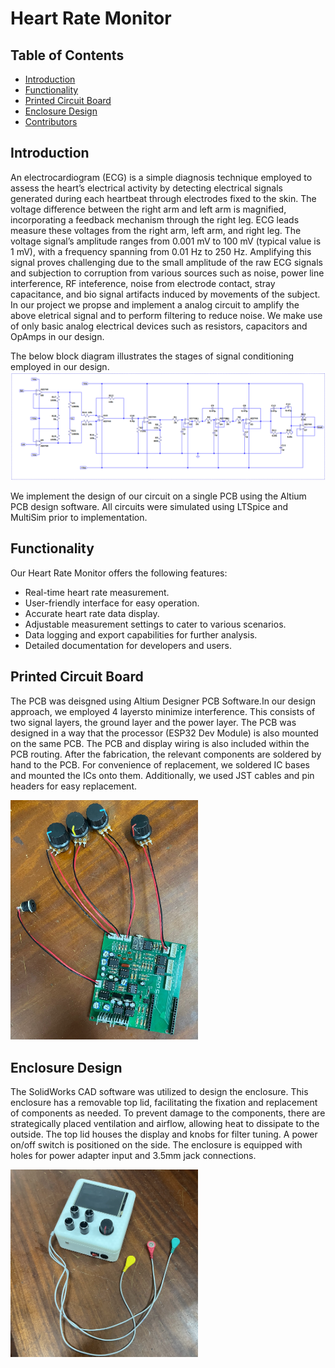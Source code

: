 # Heart Rate Monitor

## Table of Contents
- [Introduction](#introduction)
- [Functionality](#functionality)
- [Printed Circuit Board](#printed-circuit-board)
- [Enclosure Design](#enclosure-design)
- [Contributors](#contributors)

## Introduction
An electrocardiogram (ECG) is a simple diagnosis technique employed to assess the heart’s electrical activity by detecting electrical signals generated during each heartbeat through electrodes fixed to the skin. The voltage difference between the right arm and left arm is magnified, incorporating a feedback mechanism through the right leg. ECG leads measure these voltages from the right arm, left arm, and right leg. The voltage signal’s amplitude ranges from 0.001 mV to 100 mV (typical value is 1 mV), with a frequency spanning from 0.01 Hz to 250 Hz. Amplifying this signal proves challenging due to the small amplitude of the raw ECG signals and subjection to corruption from various sources such as noise, power line interference, RF inteference, noise from electrode contact, stray capacitance, and bio signal artifacts induced by movements of the subject. In our project we propse and implement a analog circuit to amplify the above eletrical signal and to perform filtering to reduce noise. We make use of only basic analog electrical devices such as resistors, capacitors and OpAmps in our design.

The below block diagram illustrates the stages of signal conditioning employed in our design.
<img src="ECG_circuit_diagram.png" alt="ECG circuit diagram">

We implement the design of our circuit on a single PCB using the Altium PCB design software. All circuits were simulated using LTSpice and MultiSim prior to implementation.

## Functionality
Our Heart Rate Monitor offers the following features:
- Real-time heart rate measurement.
- User-friendly interface for easy operation.
- Accurate heart rate data display.
- Adjustable measurement settings to cater to various scenarios.
- Data logging and export capabilities for further analysis.
- Detailed documentation for developers and users.
  
## Printed Circuit Board
The PCB was deisgned using Altium Designer PCB Software.In our design approach, we employed 4 layersto minimize interference. This consists of two signal layers, the ground layer and the power layer. The PCB was designed in a way that the processor (ESP32 Dev Module) is also mounted on the same PCB. The PCB and display wiring is also included within the PCB routing.
After the fabrication, the relevant components are soldered by hand to the PCB. For convenience of replacement, we soldered IC bases and mounted the ICs onto them. Additionally, we used JST cables and pin headers for easy replacement.

<img src="Media/real PCB.png" alt="Printed Circuit Board Design" width="300">

## Enclosure Design
The SolidWorks CAD software was utilized to design the enclosure. This enclosure has a removable top lid, facilitating the fixation and replacement of components as needed. To prevent damage to the components, there are strategically placed ventilation and airflow, allowing heat to dissipate to the outside. The top lid houses the display and knobs for filter tuning. A power on/off switch is positioned on the side. The enclosure is equipped with holes for power adapter input and 3.5mm jack connections.

<img src="Media/real.png" alt="3D printed Enclouser" width="300">

